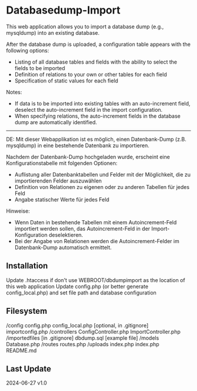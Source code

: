 Databasedump-Import
====================

This web application allows you to import a database dump (e.g., mysqldump) into an existing database.

After the database dump is uploaded, a configuration table appears with the following options:
* Listing of all database tables and fields with the ability to select the fields to be imported
* Definition of relations to your own or other tables for each field
* Specification of static values for each field


Notes:
* If data is to be imported into existing tables with an auto-increment field, deselect the auto-increment field in the import configuration.
* When specifying relations, the auto-increment fields in the database dump are automatically identified.

---

DE:
Mit dieser Webapplikation ist es möglich, einen Datenbank-Dump (z.B. mysqldump) in eine bestehende Datenbank zu importieren.

Nachdem der Datenbank-Dump hochgeladen wurde, erscheint eine Konfigurationstabelle mit folgenden Optionen:
* Auflistung aller Datenbanktabellen und Felder mit der Möglichkeit, die zu importierenden Felder auszuwählen
* Definition von Relationen zu eigenen oder zu anderen Tabellen für jedes Feld
* Angabe statischer Werte für jedes Feld

Hinweise:
* Wenn Daten in bestehende Tabellen mit einem Autoincrement-Feld importiert werden sollen, das Autoincrement-Feld in der Import-Konfiguration deselektieren.
* Bei der Angabe von Relationen werden die Autoincrement-Felder im Datenbank-Dump automatisch ermittelt.


Installation
------------
Update .htaccess if don't use WEBROOT/dbdumpimport as the location of this web application
Update config.php (or better generate config_local.php) and set file path and database configuration

Filesystem
----------
/config
    config.php
    config_local.php [optional, in .gitignore]
    importconfig.php
/controllers
    ConfigController.php
    ImportController.php
/importedfiles [in .gitignore]
    dbdump.sql [example file]
/models
    Database.php
/routes
    routes.php
/uploads
    index.php
index.php
README.md


Last Update
-----------
2024-06-27 v1.0
